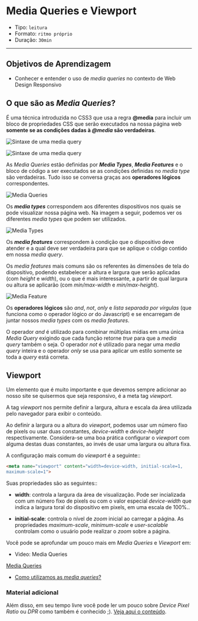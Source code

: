 # Media Queries e Viewport

- Tipo: `leitura`
- Formato: `ritmo próprio`
- Duração: `30min`

***

## Objetivos de Aprendizagem

- Conhecer e entender o uso de *media queries* no contexto de Web Design Responsivo

## O que são as *Media Queries*?

É uma técnica introduzida no CSS3 que usa a regra **@media** para incluir um bloco de propriedades CSS que serão executados na nossa página web **somente se as condições dadas à *@media* são verdadeiras**.

![Sintaxe de uma *media query*](http://ptgmedia.pearsoncmg.com/images/chap4_9780321888938/elementLinks/0429b.jpg)

![Sintaxe de uma *media query*](http://ptgmedia.pearsoncmg.com/images/chap4_9780321888938/elementLinks/0429b.jpg "Sintaxe de uma *media query*")

As *Media Queries* estão definidas por ***Media Types***, ***Media Features*** e o bloco de código a ser executados se as condições definidas no *media type* são verdadeiras. Tudo isso se conversa graças aos **operadores lógicos** correspondentes.


![*Media Queries*](https://internetingishard.com/html-and-css/responsive-design/media-query-terms-137d06.png)

Os ***media types*** correspondem aos diferentes dispositivos nos quais se pode visualizar nossa página web. Na imagem a seguir, podemos ver os diferentes *media types* que podem ser utilizados.

![*Media Types*](https://cdn-images-1.medium.com/max/800/1*5hk74pisbfEcsujBYEa1Mw.png)

Os ***media features*** correspondem à condição que o dispositivo deve atender e a qual deve ser verdadeira para que se aplique o código contido em nossa *media query*.

Os *media features* mais comuns são os referentes às dimensões de tela do dispositivo, podendo estabelecer a altura e largura que serão aplicadas (com *height* e *width*), ou o que é mais interessante, a partir de qual largura ou altura se aplicarão (com *min/max-width* e *min/max-height*).

![Media Feature](https://github.com/Laboratoria/curricula-js/blob/40a7995144b1a8e93887180484ae5a1d882fb435/04-social-network/00-rwd/02-media-queries/media_feature.png?raw=true)

Os **operadores lógicos** são *and*, *not*, *only* e *lista separada por vírgulas* (que funciona como o operador lógico *or* do Javascript) e se encarregam de juntar nossos *media types* com os *media features*.

O operador *and* é utilizado para combinar múltiplas mídias em uma única *Media Query* exigindo que cada função retorne *true* para que a *media query* também o seja. O operador *not* é utilizado para negar uma *media query* inteira e o operador *only* se usa para aplicar um estilo somente se toda a *query* está correta.

## Viewport

Um elemento que é muito importante e que devemos sempre adicionar ao nosso site se quisermos que seja responsivo, é a meta tag *viewport*.

A tag *viewport* nos permite definir a largura, altura e escala da área utilizada pelo navegador para exibir o conteúdo.


Ao definir a largura ou a altura do *viewport*, podemos usar um número fixo de pixels ou usar duas constantes, *device-width* e *device-height* respectivamente. Considera-se uma boa prática configurar o *viewport* com alguma destas duas constantes, ao invés de usar uma largura ou altura fixa.

A configuração mais comum do *viewport* é a seguinte::

```html
<meta name="viewport" content="width=device-width, initial-scale=1,
maximum-scale=1">
```

Suas propriedades são as seguintes::

- **width**: controla a largura da área de visualização. Pode ser incializada com um número fixo de pixels ou com o valor especial *device-width* que indica a largura toral do dispositivo em pixels, em uma escala de 100%..

- **initial-scale**: controla o nível de *zoom* inicial ao carregar a página. As propriedades *maximum-scale*, *minimum-scale* e *user-scalable* controlam como o usuário pode realizar o *zoom* sobre a página.

Você pode se aprofundar um pouco mais em *Media Queries* e *Viewport* em:

- Video: Media Queries

[Media Queries](https://www.youtube.com/watch?v=VWL7I71pU2A)

- [Como utilizamos as *media queries*?](http://www.bytpher.com/c/1m/6-los-media-queries)

### Material adicional

Além disso, em seu tempo livre você pode ler um pouco sobre *Device Pixel Ratio* ou *DPR* como também é conhecido ;). [Veja aqui o conteúdo](https://binaria.com/blog/device-pixel-ratio-consejos-para-desarrolladores/).
